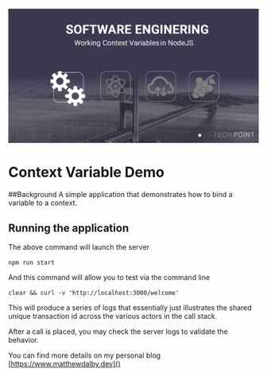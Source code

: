 
![Alt text](images/working-with-context-variables-node.png)

# Context Variable Demo


##Background
A simple application that demonstrates how to bind a variable to a context.



## Running the application



The above command will launch the server

```
npm run start
```

And this command will allow you to test via the command line

```
clear && curl -v 'http://localhost:3000/welcome'
```
This will produce a series of logs that essentially just illustrates the shared unique transaction id across the various actors in the call stack.

After a call is placed, you may check the server logs to validate the behavior.


You can find more details on my personal blog [https://www.matthewdalby.dev]()